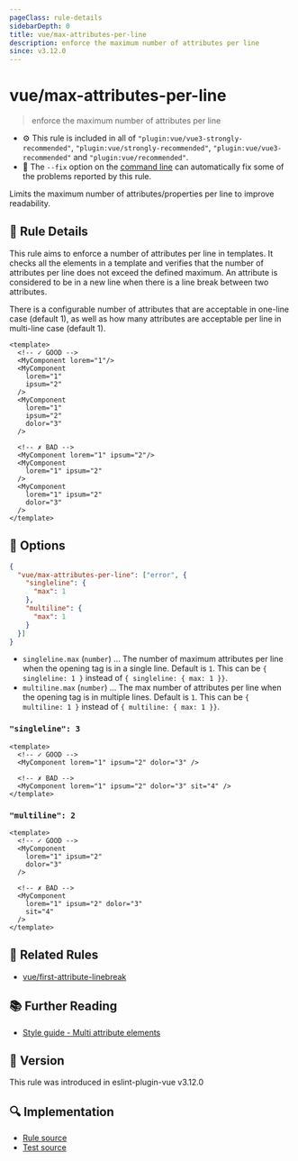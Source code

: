 ```yaml
---
pageClass: rule-details
sidebarDepth: 0
title: vue/max-attributes-per-line
description: enforce the maximum number of attributes per line
since: v3.12.0
---
```


# vue/max-attributes-per-line

> enforce the maximum number of attributes per line

- :gear: This rule is included in all of `"plugin:vue/vue3-strongly-recommended"`, `"plugin:vue/strongly-recommended"`, `"plugin:vue/vue3-recommended"` and `"plugin:vue/recommended"`.
- :wrench: The `--fix` option on the [command line](https://eslint.org/docs/user-guide/command-line-interface#fixing-problems) can automatically fix some of the problems reported by this rule.

Limits the maximum number of attributes/properties per line to improve readability.

## :book: Rule Details

This rule aims to enforce a number of attributes per line in templates.
It checks all the elements in a template and verifies that the number of attributes per line does not exceed the defined maximum.
An attribute is considered to be in a new line when there is a line break between two attributes.

There is a configurable number of attributes that are acceptable in one-line case (default 1), as well as how many attributes are acceptable per line in multi-line case (default 1).

<eslint-code-block fix :rules="{'vue/max-attributes-per-line': ['error']}">

```vue
<template>
  <!-- ✓ GOOD -->
  <MyComponent lorem="1"/>
  <MyComponent
    lorem="1"
    ipsum="2"
  />
  <MyComponent
    lorem="1"
    ipsum="2"
    dolor="3"
  />

  <!-- ✗ BAD -->
  <MyComponent lorem="1" ipsum="2"/>
  <MyComponent
    lorem="1" ipsum="2"
  />
  <MyComponent
    lorem="1" ipsum="2"
    dolor="3"
  />
</template>
```

</eslint-code-block>

## :wrench: Options

```json
{
  "vue/max-attributes-per-line": ["error", {
    "singleline": {
      "max": 1
    },      
    "multiline": {
      "max": 1
    }
  }]
}
```

- `singleline.max` (`number`) ... The number of maximum attributes per line when the opening tag is in a single line. Default is `1`. This can be `{ singleline: 1 }` instead of `{ singleline: { max: 1 }}`.
- `multiline.max` (`number`) ... The max number of attributes per line when the opening tag is in multiple lines. Default is `1`. This can be `{ multiline: 1 }` instead of `{ multiline: { max: 1 }}`.

### `"singleline": 3`

<eslint-code-block fix :rules="{'vue/max-attributes-per-line': ['error', {singleline: 3}]}">

```vue
<template>
  <!-- ✓ GOOD -->
  <MyComponent lorem="1" ipsum="2" dolor="3" />

  <!-- ✗ BAD -->
  <MyComponent lorem="1" ipsum="2" dolor="3" sit="4" />
</template>
```

</eslint-code-block>

### `"multiline": 2`

<eslint-code-block fix :rules="{'vue/max-attributes-per-line': ['error', {multiline: 2}]}">

```vue
<template>
  <!-- ✓ GOOD -->
  <MyComponent
    lorem="1" ipsum="2"
    dolor="3"
  />

  <!-- ✗ BAD -->
  <MyComponent
    lorem="1" ipsum="2" dolor="3"
    sit="4"
  />
</template>
```

</eslint-code-block>

## :couple: Related Rules

- [vue/first-attribute-linebreak](./first-attribute-linebreak.md)

## :books: Further Reading

- [Style guide - Multi attribute elements](https://vuejs.org/style-guide/rules-strongly-recommended.html#multi-attribute-elements)

## :rocket: Version

This rule was introduced in eslint-plugin-vue v3.12.0

## :mag: Implementation

- [Rule source](https://github.com/vuejs/eslint-plugin-vue/blob/master/lib/rules/max-attributes-per-line.js)
- [Test source](https://github.com/vuejs/eslint-plugin-vue/blob/master/tests/lib/rules/max-attributes-per-line.js)
